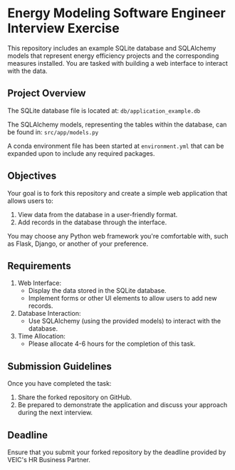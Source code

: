 # Energy Modeling Software Engineer Interview Exercise

This repository includes an example SQLite database and SQLAlchemy models that represent energy efficiency projects and the corresponding measures installed. You are tasked with building a web interface to interact with the data.

## Project Overview
The SQLite database file is located at: `db/application_example.db`


The SQLAlchemy models, representing the tables within the database, can be found in: `src/app/models.py`

A conda environment file has been started at `environment.yml` that can be expanded upon to include any required packages. 

## Objectives
Your goal is to fork this repository and create a simple web application that allows users to:

1. View data from the database in a user-friendly format.
2. Add records in the database through the interface.

You may choose any Python web framework you're comfortable with, such as Flask, Django, or another of your preference.

## Requirements
1. Web Interface:
    - Display the data stored in the SQLite database.
    - Implement forms or other UI elements to allow users to add new records.
2. Database Interaction:
    - Use SQLAlchemy (using the provided models) to interact with the database.
4. Time Allocation:
    - Please allocate 4-6 hours for the completion of this task.

## Submission Guidelines
Once you have completed the task:
1. Share the forked repository on GitHub.
3. Be prepared to demonstrate the application and discuss your approach during the next interview.

## Deadline
Ensure that you submit your forked repository by the deadline provided by VEIC's HR Business Partner.

